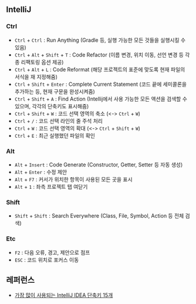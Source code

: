 ## IntelliJ
### Ctrl
- `Ctrl` + `Ctrl` : Run Anything (Gradle 등, 실행 가능한 모든 것들을 실행시킬 수 있음)
- `Ctrl` + `Alt` + `Shift` + `T` : Code Refactor (이름 변경, 위치 이동, 선언 변경 등 각종 리팩토링 옵션 제공)
- `Ctrl` + `Alt` + `L` : Code Reformat (해당 프로젝트의 표준에 맞도록 현재 파일의 서식을 재 지정해줌)
- `Ctrl` + `Shift` + `Enter` : Complete Current Statement (코드 끝에 세미콜론을 추가하는 등, 현재 구문을 완성시켜줌)
- `Ctrl` + `Shift` + `A` : Find Action (Intellij에서 사용 가능한 모든 액션을 검색할 수 있으며, 각각의 단축키도 표시해줌)
- `Ctrl` + `Shift` + `W` : 코드 선택 영역의 축소 (<-> `Ctrl` + `W`)
- `Ctrl` + `/` : 코드 선택 라인의 줄 주석 처리
- `Ctrl` + `W` : 코드 선택 영역의 확대 (<-> `Ctrl` + `Shift` + `W`)
- `Ctrl` + `E` : 최근 실행했던 파일의 확인
### Alt
- `Alt` + `Insert` : Code Generate (Constructor, Getter, Setter 등 자동 생성)
- `Alt` + `Enter` : 수정 제안
- `Alt` + `F7` : 커서가 위치한 항목이 사용된 모든 곳을 표시
- `Alt` + `1` : 좌측 프로젝트 탭 여닫기
### Shift
- `Shift` + `Shift` : Search Everywhere (Class, File, Symbol, Action 등 전체 검색)
### Etc
- `F2` : 다음 오류, 경고, 제안으로 점프
- `ESC` : 코드 위치로 포커스 이동

## 레퍼런스
- [가장 많이 사용되는 IntelliJ IDEA 단축키 15개](https://blog.jetbrains.com/ko/2020/03/11/top-15-intellij-idea-shortcuts_ko/)
